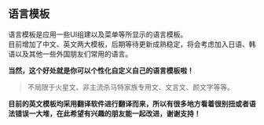 ## 语言模板

语言模板是应用一些UI组建以及菜单等所显示的语言模板。    
目前增加了中文、英文两大模板，后期等待更新成熟稳定，将会考虑加入日语、韩语以及其他一些外国朋友们常用的语言。

**当然，这个好处就是你可以个性化自定义自己的语言模板啦！**
> 不局限于火星文、非主流杀马特家族专用文、文言文、颜文字等等。

**目前的英文模板均采用翻译软件进行翻译而来，所以有很多地方看着很别扭或者语法错误一大堆，在此希望有兴趣的朋友能一起改进，谢谢支持！**
